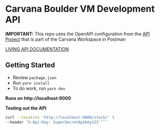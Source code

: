 # Carvana Boulder VM Development API

**IMPORTANT:** This repo uses the OpenAPI configuration from the [API Project](https://codelab303.postman.co/workspace/Carvana-Workspace~c3992710-1000-4b60-8bc5-dc6166b07970/api/0a3530d1-92f2-4a18-8c8a-87676f442c76?action=share&creator=15186956) that is part of the Carvana Workspace in Postman

[LIVING API DOCUMENTATION](https://codelab303.postman.co/workspace/Carvana-Workspace~c3992710-1000-4b60-8bc5-dc6166b07970/api/0a3530d1-92f2-4a18-8c8a-87676f442c76/definition/eff333d2-fd4d-40af-839b-9fe2ba5351ba/file/5a242f78-525c-48a5-a552-e4007752566c)

## Getting Started

- Review `package.json`
- Run `yarn install`
- To do work, run `yarn dev`

**Runs on http://localhost:9000**

**Testing out the API**

````bash
curl --location 'http://localhost:9000/stock/' \
--header 'X-Api-Key: SuperSecretApiKey123'```
````
